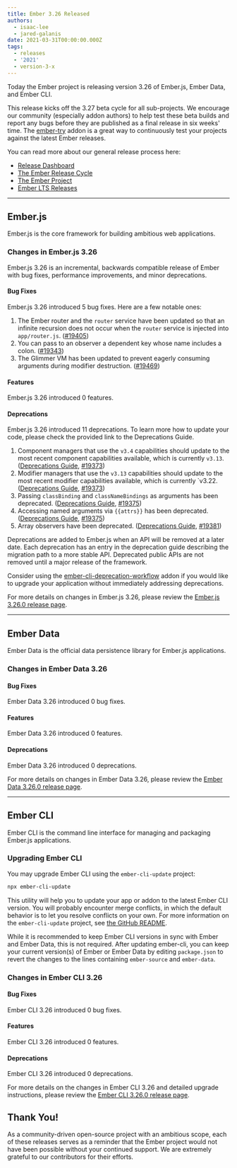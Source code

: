 ```yaml
---
title: Ember 3.26 Released
authors:
  - isaac-lee
  - jared-galanis
date: 2021-03-31T00:00:00.000Z
tags:
  - releases
  - '2021'
  - version-3-x
---
```


Today the Ember project is releasing version 3.26 of Ember.js, Ember Data, and Ember CLI.

This release kicks off the 3.27 beta cycle for all sub-projects. We encourage our community (especially addon authors) to help test these beta builds and report any bugs before they are published as a final release in six weeks' time. The [ember-try](https://github.com/ember-cli/ember-try) addon is a great way to continuously test your projects against the latest Ember releases.

You can read more about our general release process here:

- [Release Dashboard](http://emberjs.com/releases/)
- [The Ember Release Cycle](https://blog.emberjs.com/new-ember-release-process/)
- [The Ember Project](https://blog.emberjs.com/ember-project-at-2-0/)
- [Ember LTS Releases](https://blog.emberjs.com/announcing-embers-first-lts/)

---

## Ember.js

Ember.js is the core framework for building ambitious web applications.

### Changes in Ember.js 3.26

Ember.js 3.26 is an incremental, backwards compatible release of Ember with bug fixes, performance improvements, and minor deprecations.

#### Bug Fixes

Ember.js 3.26 introduced 5 bug fixes. Here are a few notable ones:

1. The Ember router and the `router` service have been updated so that an infinite recursion does not occur when the `router` service is injected into `app/router.js`. ([#19405](https://github.com/emberjs/ember.js/pull/19405))
2. You can pass to an observer a dependent key whose name includes a colon. ([#19343](https://github.com/emberjs/ember.js/issues/19343))
3. The Glimmer VM has been updated to prevent eagerly consuming arguments during modifier destruction. ([#19469](https://github.com/emberjs/ember.js/pull/19469))

#### Features

Ember.js 3.26 introduced 0 features.

#### Deprecations

Ember.js 3.26 introduced 11 deprecations. To learn more how to update your code, please check the provided link to the Deprecations Guide.

1. Component managers that use the `v3.4` capabilities should update to the most recent component capabilities available, which is currently `v3.13`. ([Deprecations Guide](https://deprecations.emberjs.com/v3.x#toc_manager-capabilities-components-3-4), [#19373](https://github.com/emberjs/ember.js/pull/19373))
1. Modifier managers that use the `v3.13` capabilities should update to the most recent modifier capabilities available, which is currently `v3.22. ([Deprecations Guide](https://deprecations.emberjs.com/v3.x#toc_manager-capabilities-modifiers-3-13), [#19373](https://github.com/emberjs/ember.js/pull/19373))
1. Passing `classBinding` and `classNameBindings` as arguments has been deprecated. ([Deprecations Guide](https://deprecations.emberjs.com/v3.x#toc_class-binding-and-class-name-bindings-in-templates), [#19375](https://github.com/emberjs/ember.js/pull/19375))
1. Accessing named arguments via `{{attrs}}` has been deprecated. ([Deprecations Guide](https://deprecations.emberjs.com/v3.x#toc_attrs-arg-access), [#19375](https://github.com/emberjs/ember.js/pull/19375))
1. Array observers have been deprecated. ([Deprecations Guide](https://deprecations.emberjs.com/v3.x#toc_array-observers), [#19381](https://github.com/emberjs/ember.js/pull/19381))

Deprecations are added to Ember.js when an API will be removed at a later date. Each deprecation has an entry in the deprecation guide describing the migration path to a more stable API. Deprecated public APIs are not removed until a major release of the framework.

Consider using the [ember-cli-deprecation-workflow](https://github.com/mixonic/ember-cli-deprecation-workflow) addon if you would like to upgrade your application without immediately addressing deprecations.

For more details on changes in Ember.js 3.26, please review the [Ember.js 3.26.0 release page](https://github.com/emberjs/ember.js/releases/tag/v3.26.0).

---

## Ember Data

Ember Data is the official data persistence library for Ember.js applications.

### Changes in Ember Data 3.26

#### Bug Fixes

Ember Data 3.26 introduced 0 bug fixes.

#### Features

Ember Data 3.26 introduced 0 features.

#### Deprecations

Ember Data 3.26 introduced 0 deprecations.

For more details on changes in Ember Data 3.26, please review the
[Ember Data 3.26.0 release page](https://github.com/emberjs/data/releases/tag/v3.26.0).

---

## Ember CLI

Ember CLI is the command line interface for managing and packaging Ember.js applications.

### Upgrading Ember CLI

You may upgrade Ember CLI using the `ember-cli-update` project:

```bash
npx ember-cli-update
```

This utility will help you to update your app or addon to the latest Ember CLI version. You will probably encounter merge conflicts, in which the default behavior is to let you resolve conflicts on your own. For more information on the `ember-cli-update` project, see [the GitHub README](https://github.com/ember-cli/ember-cli-update).

While it is recommended to keep Ember CLI versions in sync with Ember and Ember Data, this is not required. After updating ember-cli, you can keep your current version(s) of Ember or Ember Data by editing `package.json` to revert the changes to the lines containing `ember-source` and `ember-data`.

### Changes in Ember CLI 3.26

#### Bug Fixes

Ember CLI 3.26 introduced 0 bug fixes.

#### Features

Ember CLI 3.26 introduced 0 features.

#### Deprecations

Ember CLI 3.26 introduced 0 deprecations.

For more details on the changes in Ember CLI 3.26 and detailed upgrade
instructions, please review the [Ember CLI 3.26.0 release page](https://github.com/ember-cli/ember-cli/releases/tag/v3.26.0).

## Thank You!

As a community-driven open-source project with an ambitious scope, each of these releases serves as a reminder that the Ember project would not have been possible without your continued support. We are extremely grateful to our contributors for their efforts.
